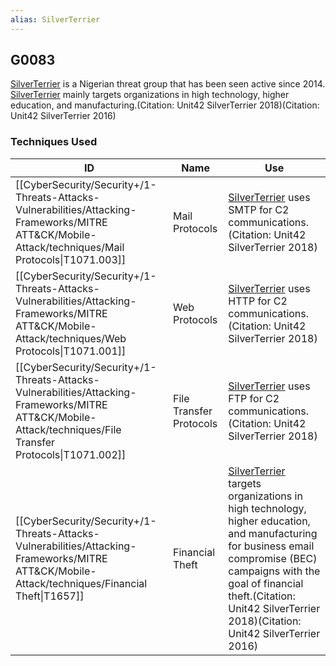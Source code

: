 ```yaml
---
alias: SilverTerrier
---
```


## G0083

[SilverTerrier](https://attack.mitre.org/groups/G0083) is a Nigerian threat group that has been seen active since 2014. [SilverTerrier](https://attack.mitre.org/groups/G0083) mainly targets organizations in high technology, higher education, and manufacturing.(Citation: Unit42 SilverTerrier 2018)(Citation: Unit42 SilverTerrier 2016)


### Techniques Used

| ID | Name | Use |
| --- | --- | --- |
| [[CyberSecurity/Security+/1-Threats-Attacks-Vulnerabilities/Attacking-Frameworks/MITRE ATT&CK/Mobile-Attack/techniques/Mail Protocols\|T1071.003]] | Mail Protocols | [SilverTerrier](https://attack.mitre.org/groups/G0083) uses SMTP for C2 communications.(Citation: Unit42 SilverTerrier 2018) |
| [[CyberSecurity/Security+/1-Threats-Attacks-Vulnerabilities/Attacking-Frameworks/MITRE ATT&CK/Mobile-Attack/techniques/Web Protocols\|T1071.001]] | Web Protocols | [SilverTerrier](https://attack.mitre.org/groups/G0083) uses HTTP for C2 communications.(Citation: Unit42 SilverTerrier 2018)	 |
| [[CyberSecurity/Security+/1-Threats-Attacks-Vulnerabilities/Attacking-Frameworks/MITRE ATT&CK/Mobile-Attack/techniques/File Transfer Protocols\|T1071.002]] | File Transfer Protocols | [SilverTerrier](https://attack.mitre.org/groups/G0083) uses FTP for C2 communications.(Citation: Unit42 SilverTerrier 2018)	 |
| [[CyberSecurity/Security+/1-Threats-Attacks-Vulnerabilities/Attacking-Frameworks/MITRE ATT&CK/Mobile-Attack/techniques/Financial Theft\|T1657]] | Financial Theft | [SilverTerrier](https://attack.mitre.org/groups/G0083) targets organizations in high technology, higher education, and manufacturing for business email compromise (BEC) campaigns with the goal of financial theft.(Citation: Unit42 SilverTerrier 2018)(Citation: Unit42 SilverTerrier 2016) |
